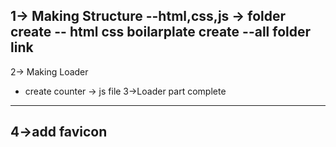 1-> Making Structure
--html,css,js -> folder create
-- html css boilarplate create
--all folder link
----------------
2-> Making Loader 
* create counter -> js file
3->Loader part complete
---------
4->add favicon
------